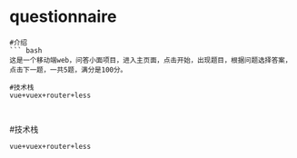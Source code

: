 # questionnaire

```
#介绍
``` bash
这是一个移动端web，问答小面项目，进入主页面，点击开始，出现题目，根据问题选择答案，点击下一题，一共5题，满分是100分。

#技术栈
vue+vuex+router+less



```

#技术栈

``` bash
vue+vuex+router+less

```

